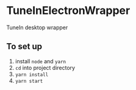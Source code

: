 # TuneInElectronWrapper
TuneIn desktop wrapper

## To set up
1. install `node` and `yarn`
1. `cd` into project directory
1. `yarn install`
1. `yarn start`
